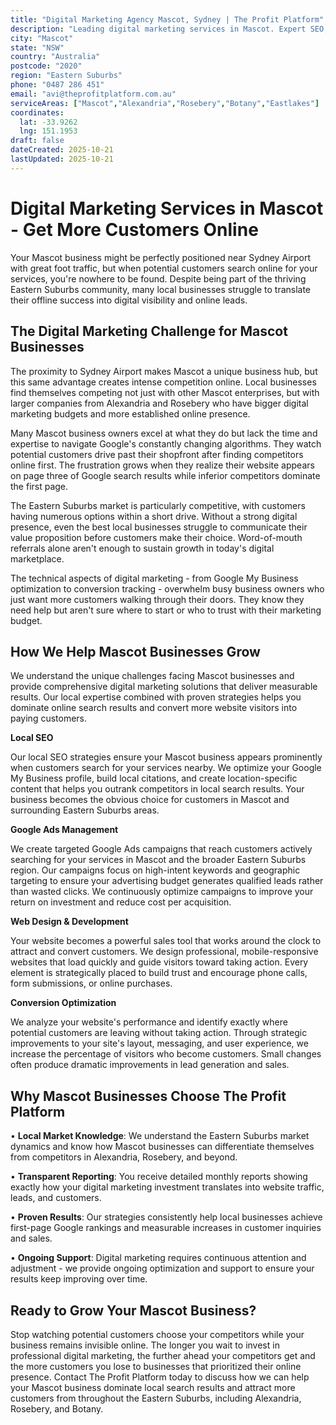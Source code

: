 ```yaml
---
title: "Digital Marketing Agency Mascot, Sydney | The Profit Platform"
description: "Leading digital marketing services in Mascot. Expert SEO, Google Ads & web design for Eastern Suburbs businesses. Call 0487 286 451 for a free consultation."
city: "Mascot"
state: "NSW"
country: "Australia"
postcode: "2020"
region: "Eastern Suburbs"
phone: "0487 286 451"
email: "avi@theprofitplatform.com.au"
serviceAreas: ["Mascot","Alexandria","Rosebery","Botany","Eastlakes"]
coordinates:
  lat: -33.9262
  lng: 151.1953
draft: false
dateCreated: 2025-10-21
lastUpdated: 2025-10-21
---
```


# Digital Marketing Services in Mascot - Get More Customers Online

Your Mascot business might be perfectly positioned near Sydney Airport with great foot traffic, but when potential customers search online for your services, you're nowhere to be found. Despite being part of the thriving Eastern Suburbs community, many local businesses struggle to translate their offline success into digital visibility and online leads.

## The Digital Marketing Challenge for Mascot Businesses

The proximity to Sydney Airport makes Mascot a unique business hub, but this same advantage creates intense competition online. Local businesses find themselves competing not just with other Mascot enterprises, but with larger companies from Alexandria and Rosebery who have bigger digital marketing budgets and more established online presence.

Many Mascot business owners excel at what they do but lack the time and expertise to navigate Google's constantly changing algorithms. They watch potential customers drive past their shopfront after finding competitors online first. The frustration grows when they realize their website appears on page three of Google search results while inferior competitors dominate the first page.

The Eastern Suburbs market is particularly competitive, with customers having numerous options within a short drive. Without a strong digital presence, even the best local businesses struggle to communicate their value proposition before customers make their choice. Word-of-mouth referrals alone aren't enough to sustain growth in today's digital marketplace.

The technical aspects of digital marketing - from Google My Business optimization to conversion tracking - overwhelm busy business owners who just want more customers walking through their doors. They know they need help but aren't sure where to start or who to trust with their marketing budget.

## How We Help Mascot Businesses Grow

We understand the unique challenges facing Mascot businesses and provide comprehensive digital marketing solutions that deliver measurable results. Our local expertise combined with proven strategies helps you dominate online search results and convert more website visitors into paying customers.

**Local SEO**

Our local SEO strategies ensure your Mascot business appears prominently when customers search for your services nearby. We optimize your Google My Business profile, build local citations, and create location-specific content that helps you outrank competitors in local search results. Your business becomes the obvious choice for customers in Mascot and surrounding Eastern Suburbs areas.

**Google Ads Management**

We create targeted Google Ads campaigns that reach customers actively searching for your services in Mascot and the broader Eastern Suburbs region. Our campaigns focus on high-intent keywords and geographic targeting to ensure your advertising budget generates qualified leads rather than wasted clicks. We continuously optimize campaigns to improve your return on investment and reduce cost per acquisition.

**Web Design & Development**

Your website becomes a powerful sales tool that works around the clock to attract and convert customers. We design professional, mobile-responsive websites that load quickly and guide visitors toward taking action. Every element is strategically placed to build trust and encourage phone calls, form submissions, or online purchases.

**Conversion Optimization**

We analyze your website's performance and identify exactly where potential customers are leaving without taking action. Through strategic improvements to your site's layout, messaging, and user experience, we increase the percentage of visitors who become customers. Small changes often produce dramatic improvements in lead generation and sales.

## Why Mascot Businesses Choose The Profit Platform

• **Local Market Knowledge**: We understand the Eastern Suburbs market dynamics and know how Mascot businesses can differentiate themselves from competitors in Alexandria, Rosebery, and beyond.

• **Transparent Reporting**: You receive detailed monthly reports showing exactly how your digital marketing investment translates into website traffic, leads, and customers.

• **Proven Results**: Our strategies consistently help local businesses achieve first-page Google rankings and measurable increases in customer inquiries and sales.

• **Ongoing Support**: Digital marketing requires continuous attention and adjustment - we provide ongoing optimization and support to ensure your results keep improving over time.

## Ready to Grow Your Mascot Business?

Stop watching potential customers choose your competitors while your business remains invisible online. The longer you wait to invest in professional digital marketing, the further ahead your competitors get and the more customers you lose to businesses that prioritized their online presence. Contact The Profit Platform today to discuss how we can help your Mascot business dominate local search results and attract more customers from throughout the Eastern Suburbs, including Alexandria, Rosebery, and Botany.